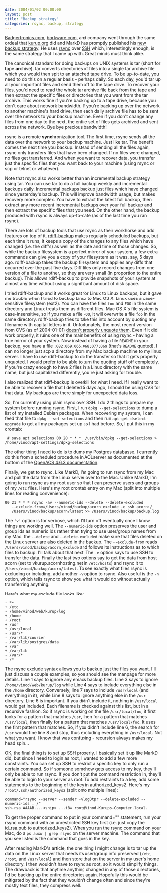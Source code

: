 ```yaml
---
date: 2004/01/02 00:00:00
layout: post
title: "Backup strategy"
categories: rsync, backup, strategy
---
```


[Badgertronics.com](http://badgertronics.com), [borkware.com](http://borkware.com), and company went through the same ordeal that [kurup.org](http://kurup.org/blog/one-entry?entry%5fid=9660) did and MarkD has promptly published his [new backup strategy](http://borkware.com/rants/rsync-backups/). He uses [rsync](http://rsync.samba.org/) over [SSH](http://www.openssh.com/) which, interestingly enough, is the same strategy that I came up with. Great minds must think alike.

The canonical standard for doing backups on UNIX systems is tar (short for **t**ape **ar**chive). tar converts directories of files into a single tar archive file which you would then spit to an attached tape drive. To be up-to-date, you need to do this on a regular basis - perhaps daily. So each day, you'd tar up all your important files and send them off to the tape drive. To recover your files, you'd need to read the whole tar archive file back from the tape and then extract the specific files or directories that you want from the tar archive. This works fine if you're backing up to a tape drive, because you don't care about network bandwidth. If you're backing up over the network to another machine's hard drive, then each daily archive file has to be sent over the network to your backup machine. Even if you don't change any files from one day to the next, the entire set of files gets archived and sent across the network. Bye bye precious bandwidth!

rsync is a **r**emote **sync**hronization tool. The first time, rsync sends all the data over the network to your backup machine. Just like tar. The benefit comes the next time you backup. Instead of sending all the files again, rsync only transfers files that have been changed. If no files were changed, no files get transferred. And when you want to recover data, you transfer just the specific files that you want back to your machine (using rsync or scp or telnet or whatever).

Note that rsync also works better than an incremental backup strategy using tar. You can use tar to do a full backup weekly and incremental backups daily. Incremental backups backup just files which have changed since yesterday's backup. This will improve bandwidth usage, but makes recovery more complex. You have to extract the latest full backup, then extract any more recent incremental backups over your full backup and then extract the specific files that you need. On the other hand, the backup produced with rsync is always up-to-date (as of the last time you ran rsync).

There are lots of backup tools that use rsync as their workhorse and add features on top of it. [rdiff-backup](http://rdiff-backup.stanford.edu/) makes regularly scheduled backups, but each time it runs, it keeps a copy of the changes to any files which have changed (i.e. the diff's) as well as the date and time of those changes. So, while the backup filesystem is a perfect mirror of your system, a few extra commands can give you a copy of your filesystem as it was, say, 5 days ago. rdiff-backup takes the backup filesystem and applies any diffs that occurred over the past five days. Diff files only record changes from one version of a file to another, so they are very small (in proportion to the entire backup). This allows rdiff-backup to provide snapshots of your system at almost any time without using a significant amount of disk space.

I tried rdiff-backup and it works great for Linux to Linux backups, but it gave me trouble when I tried to backup Linux to Mac OS X. Linux uses a case-sensitive filesystem (ext2). You can have the files `foo` and `FOO` in the same directory and Linux treats them as different files. Mac OS X's file system is case-insensitive, so if you make a file `FOO`, it will overwrite a file `foo` in the same directory. rdiff-backup tries to take this into account by quoting any filename with capital letters in it. Unfortunately, the most recent version from CVS (as of 2004-01-01) [doesn't properly unquote them](http://lists.gnu.org/archive/html/rdiff-backup-users/2003-12/msg00045.html). Even if it did work properly, it ruins one of the main benefits of using rsync - having a true mirror of your system. Now instead of having a file `README` in your backup, you have a file `;082;069;065;068;077;069` (that's `README` quoted). I can no longer just scp a directory from my Mac backup machine to my linux server. I have to use rdiff-backup to do the transfer so that it gets properly unquoted. I would prefer to be able to turn the quoting stuff off completely. If you're crazy enough to have 2 files in a Linux directory with the same name, but just capitalized differently, you're just asking for trouble.

I also realized that rdiff-backup is overkill for what I need. If I really want to be able to recover a file that I deleted 5 days ago, I should be using CVS for that data. My backups are there simply for unexpected data loss.

So, I'm currently using plain rsync over SSH. I do 2 things to prepare my system before running rsync. First, I run `dpkg --get-selections` to dump a list of my installed Debian packages. When recovering my system, I can feed that file to `dpkg --set-selections` and then run `apt-get dselect-upgrade` to get all my packages set up as I had before. So, I put this in my crontab:

     # save apt selections 00 20 * * *  /usr/bin/dpkg --get-selections > /home/vinod/apt-settings/dpkg-selections

The other thing I need to do is to dump my Postgres databasse. I currently do this from a scheduled procedure in AOLserver as documented at the bottom of the [OpenACS 4.6.3 documentation](http://openacs.org/doc/openacs-4-6-3/backup-recovery.html).

Finally, we get to rsync. Like MarkD, I'm going to run rsync from my Mac and pull the data from the Linux server over to the Mac. Unlike MarkD, I'm going to run rsync as my root user so that I can preserve users and groups of my `/etc` files. Here's my root crontab entry on my Mac (split into multiple lines for reading convenience):

    00 21 * * * rsync -av --numeric-ids --delete --delete-excluded
       --exclude-from=/Users/vinod/backup/acorn_exclude -e ssh acorn:/
       /Users/vinod/backup/acorn/latest >> /Users/vinod/backup/backup.log

The `'v'` option is for verbose, which I'll turn off eventually once I know things are working well. The `--numeric-ids` option preserves the user and group ids as numeric ids rather than trying to use user/group names from my Mac. the `--delete` and `--delete-excluded` make sure that files deleted on the Linux server are also deleted in the backup. The `--exclude-from` reads `/Users/vinod/backup/acorn_exclude` and follows its instructions as to which files to backup. I'll talk about that next. The `-e` option says to use SSH to transfer the data. Finally the last two options say to get the data from host acorn (set to vkurup.acornhosting.net in `/etc/hosts`) and rsync it to `/Users/vinod/backup/acorn/latest`. To see exactly what files rsync is excluding or including, add another `-v` option to rsync. Also useful is the `-n` option, which tells rsync to show you what it would do without actually transferring anything.

Here's what my exclude file looks like:

    - *~
    + /etc 
    - /home/vinod/web/kurup/log 
    + /home 
    + /root 
    + /usr 
    + /usr/local 
    - /usr/* 
    - /var/lib/courier 
    - /var/lib/postgres/data 
    + /var 
    + /var/lib 
    - /var/* 
    - /*

The rsync exclude syntax allows you to backup just the files you want. I'll just discuss a couple examples, so you should see the manpage for more details. Line 1 says to ignore any emacs backup files. Line 3 says to ignore `/home/vinod/web/kurup/log` while Line 4 says to include everything else in the `/home` directory. Conversely, line 7 says to include `/usr/local` (and everything in it), while Line 8 says to ignore anything else in the `/usr` directory. Line 6 is important. If you didn't include it, nothing in `/usr/local` would get included. Each filename is checked against this list, but in a recursive fashion. So if rsync is working on the file `/usr/local/foo`, it first looks for a pattern that matches `/usr`, then for a pattern that matches `/usr/local`, then finally for a pattern that matches `/usr/local/foo`. It uses the first pattern that matches. So, if you didn't include line 6, the search for `/usr` would fine line 8 and stop, thus excluding everything in `/usr/local`. Not what you want. I know that was confusing - recursion always makes my head spin...

OK, the final thing is to set up SSH properly. I basically set it up like MarkD did, but since I need to login as root, I wanted to add a few more constraints. You can set up SSH to restrict a specific key to only run a certain command. So if someone somehow gets access to my key, they'll only be able to run rsync. If you don't put the command restriction in, they'll be able to login to your server as root. To add restraints to a key, add some statements to the beginning of the key in authorized_keys2. Here's my `/root/.ssh/authorized_keys2` (split onto multiple lines):

    command="rsync --server --sender -vlogDtpr --delete-excluded --numeric-ids . /"  
    ssh-rsa AAAAB....<snip> ...t8= root@Vinod-Kurups-Computer.local. 

To get the proper command to put in your command="" statement, run your rsync command with an unrestricted SSH key first (i.e. just copy the id_rsa.pub to authorized_keys2). When you run the rsync command on your Mac, do a `ps auxw | grep rsync` on the server machine. The command that you see listed is the command that goes in the key.

After reading MarkD's article, the one thing I might change is to tar up the data on the Linux server that needs its user/group info preserved (`/etc`, `/root`, and `/usr/local`) and then store that on the server in my user's home directory. I then wouldn't have to rsync as root, so it would simplify things. The drawback is that anytime anything changed in any of those directories, I'd be backing up the entire directories again. Hopefully this would be mitigated by the fact that they wouldn't change often and since they're mostly text files, they compress well.
